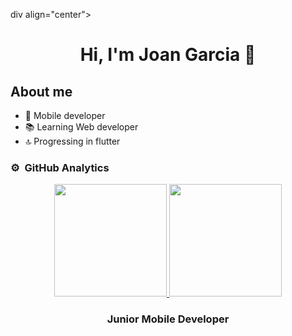 div align="center">
<h1 align="center">Hi, I'm Joan Garcia 👋</h1>
</div>


## About me

- 📲 Mobile developer
- 📚 Learning Web developer
- 🔝 Progressing in flutter




### ⚙️ &nbsp;GitHub Analytics

<p align="center">
<a href="https://github.com/JoanGarciaa">
  <img height="180em" src="https://github-readme-stats-eight-theta.vercel.app/api?username=JoanGarciaa&show_icons=true&theme=algolia&include_all_commits=true&count_private=true%22"/>
  <img height="180em" src="https://github-readme-stats-eight-theta.vercel.app/api/top-langs/?username=JoanGarciaa&layout=compact&langs_count=8&theme=algolia"/>
</a>
</p>
<h3 align=center>Junior Mobile Developer</h3>



